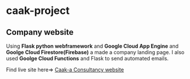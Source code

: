 # caak-project

## Company website

Using **Flask python webframework** and **Google Cloud App Engine** and **Goolge Cloud Firestore(Firebase)** a made a company landing page.
I also used **Goolge Cloud Functions** and Flask to send automated emails.

Find live site here=> [Caak-a Consultancy website](https://www.caakaconsultancy.com)
